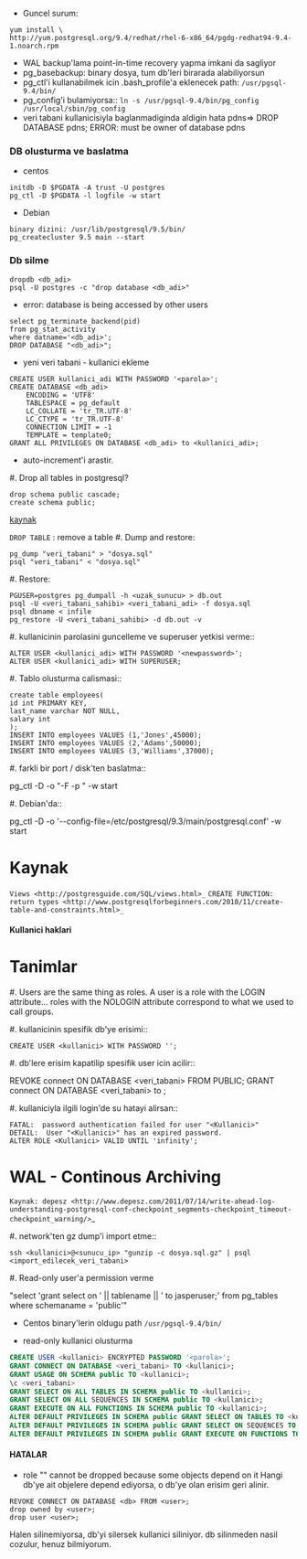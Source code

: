 * Guncel surum: 
```
yum install \
http://yum.postgresql.org/9.4/redhat/rhel-6-x86_64/pgdg-redhat94-9.4-1.noarch.rpm
```
* WAL backup'lama point-in-time recovery yapma imkani da sagliyor
* pg_basebackup: binary dosya, tum db'leri birarada alabiliyorsun
* pg_ctl'i kullanabilmek icin .bash_profile'a eklenecek path: 
`/usr/pgsql-9.4/bin/`
* pg_config'i bulamiyorsa::
`ln -s /usr/pgsql-9.4/bin/pg_config /usr/local/sbin/pg_config`
* veri tabani kullanicisiyla baglanmadiginda aldigin hata
pdns=> DROP DATABASE pdns;
ERROR:  must be owner of database pdns

### DB olusturma ve baslatma 

* centos
```
initdb -D $PGDATA -A trust -U postgres
pg_ctl -D $PGDATA -l logfile -w start
```

* Debian
```
binary dizini: /usr/lib/postgresql/9.5/bin/
pg_createcluster 9.5 main --start 
```


### Db silme
```
dropdb <db_adi>
psql -U postgres -c "drop database <db_adi>"
```
* error: database is being accessed by other users
```
select pg_terminate_backend(pid) 
from pg_stat_activity 
where datname='<db_adi>';
DROP DATABASE "<db_adi>";
```

* yeni veri tabani - kullanici ekleme
```
CREATE USER kullanici_adi WITH PASSWORD '<parola>';
CREATE DATABASE <db_adi>
    ENCODING = 'UTF8'
    TABLESPACE = pg_default
    LC_COLLATE = 'tr_TR.UTF-8'
    LC_CTYPE = 'tr_TR.UTF-8'
    CONNECTION LIMIT = -1
    TEMPLATE = template0;
GRANT ALL PRIVILEGES ON DATABASE <db_adi> to <kullanici_adi>;
```
* auto-increment'i arastir.


#. Drop all tables in postgresql?

```
drop schema public cascade;
create schema public;
```
[kaynak](http://stackoverflow.com/questions/3327312/drop-all-tables-in-postgresql)

`DROP TABLE` : remove a table
#. Dump and restore:
```
pg_dump "veri_tabani" > "dosya.sql"
psql "veri_tabani" < "dosya.sql"
```
#. Restore:
```
PGUSER=postgres pg_dumpall -h <uzak_sunucu> > db.out
psql -U <veri_tabani_sahibi> <veri_tabani_adi> -f dosya.sql
psql dbname < infile
pg_restore -U <veri_tabani_sahibi> -d db.out -v
```

#. kullanicinin parolasini guncelleme ve superuser yetkisi verme::
```
ALTER USER <kullanici_adi> WITH PASSWORD '<newpassword>';
ALTER USER <kullanici_adi> WITH SUPERUSER;
```

#. Tablo olusturma calismasi::
```
create table employees(
id int PRIMARY KEY,
last_name varchar NOT NULL,
salary int
);
INSERT INTO employees VALUES (1,'Jones',45000);
INSERT INTO employees VALUES (2,'Adams',50000);
INSERT INTO employees VALUES (3,'Williams',37000); 
```

#. farkli bir port / disk'ten baslatma::
    
pg_ctl -D <dizin> -o "-F -p <port>" -w start 

#. Debian'da::

pg_ctl -D <dizin>  -o '--config-file=/etc/postgresql/9.3/main/postgresql.conf' -w start 

Kaynak
======

`Views <http://postgresguide.com/SQL/views.html>_`
`CREATE FUNCTION: return types <http://www.postgresqlforbeginners.com/2010/11/create-table-and-constraints.html>_`


#### Kullanici haklari 

Tanimlar
========

#. Users are the same thing as roles. A user is a role with the LOGIN
   attribute... roles with the NOLOGIN attribute correspond to what we used to
   call groups.

#. kullanicinin spesifik db'ye erisimi::

    CREATE USER <kullanici> WITH PASSWORD '';

#. db'lere erisim kapatilip spesifik user icin acilir::

   REVOKE connect ON DATABASE <veri_tabani> FROM PUBLIC;
   GRANT connect ON DATABASE <veri_tabani> to <kullanici>;

#. kullaniciyla ilgili login'de su hatayi alirsan::

    FATAL:  password authentication failed for user "<Kullanici>"
    DETAIL:  User "<Kullanici>" has an expired password.
    ALTER ROLE <Kullanici> VALID UNTIL 'infinity';

WAL - Continous Archiving
========



`Kaynak: depesz <http://www.depesz.com/2011/07/14/write-ahead-log-understanding-postgresql-conf-checkpoint_segments-checkpoint_timeout-checkpoint_warning/>`_

#. network'ten gz dump'i import etme::

    ssh <kullanici>@<sunucu_ip> "gunzip -c dosya.sql.gz" | psql <import_edilecek_veri_tabani>

#. Read-only user'a permission verme

  "select 'grant select on ' || tablename || ' to jasperuser;' from pg_tables where schemaname = 'public'"

* Centos binary'lerin oldugu path `/usr/pgsql-9.4/bin/`

* read-only kullanici olusturma

``` sql
CREATE USER <kullanici> ENCRYPTED PASSWORD '<parola>';
GRANT CONNECT ON DATABASE <veri_tabani> TO <kullanici>;
GRANT USAGE ON SCHEMA public TO <kullanici>;
\c <veri_tabani>
GRANT SELECT ON ALL TABLES IN SCHEMA public TO <kullanici>;
GRANT SELECT ON ALL SEQUENCES IN SCHEMA public TO <kullanici>;
GRANT EXECUTE ON ALL FUNCTIONS IN SCHEMA public TO <kullanici>;
ALTER DEFAULT PRIVILEGES IN SCHEMA public GRANT SELECT ON TABLES TO <kullanici>;
ALTER DEFAULT PRIVILEGES IN SCHEMA public GRANT SELECT ON SEQUENCES TO <kullanici>;
ALTER DEFAULT PRIVILEGES IN SCHEMA public GRANT EXECUTE ON FUNCTIONS TO <kullanici>;
```

#### HATALAR

* role "" cannot be dropped because some objects depend on it
Hangi db'ye ait objelere depend ediyorsa, o db'ye olan erisim geri alinir.
```
REVOKE CONNECT ON DATABASE <db> FROM <user>;
drop owned by <user>;
drop user <user>;
```
Halen silinemiyorsa, db'yi silersek kullanici siliniyor.
db silinmeden nasil cozulur, henuz bilmiyorum.



